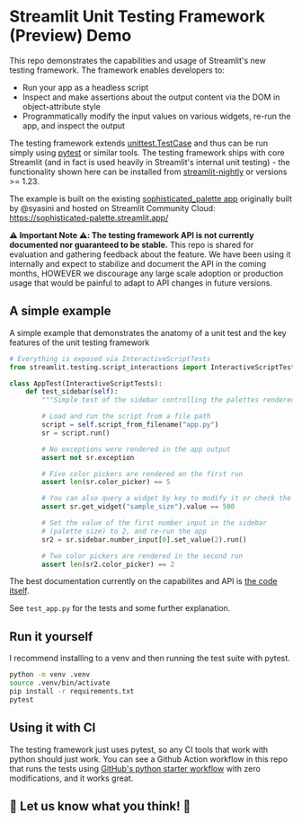 # Streamlit Unit Testing Framework (Preview) Demo

This repo demonstrates the capabilities and usage of Streamlit's new testing framework. The framework enables
developers to:

- Run your app as a headless script
- Inspect and make assertions about the output content via the DOM in object-attribute style
- Programmatically modify the input values on various widgets, re-run the app, and inspect the output

The testing framework extends [unittest.TestCase](https://docs.python.org/3/library/unittest.html#test-cases)
and thus can be run simply using [pytest](https://docs.pytest.org/en/7.3.x/) or similar tools. The testing
framework ships with core Streamlit (and in fact is used heavily in Streamlit's internal unit testing) -
the functionality shown here can be installed from [streamlit-nightly](https://pypi.org/project/streamlit-nightly/)
or versions >= 1.23.

The example is built on the existing [sophisticated_palette app](https://github.com/syasini/sophisticated_palette)
originally built by @syasini and hosted on Streamlit Community Cloud: https://sophisticated-palette.streamlit.app/

**⚠️ Important Note ⚠️: The testing framework API is not currently documented nor guaranteed to be stable.**
This repo is shared for evaluation and gathering feedback about the feature. We have been using it
internally and expect to stabilize and document the API in the coming months, HOWEVER we discourage
any large scale adoption or production usage that would be painful to adapt to API changes in future versions.

## A simple example

A simple example that demonstrates the anatomy of a unit test and the key features of the unit testing framework

```python
# Everything is exposed via InteractiveScriptTests
from streamlit.testing.script_interactions import InteractiveScriptTests

class AppTest(InteractiveScriptTests):
    def test_sidebar(self):
        """Simple test of the sidebar controlling the palettes rendered"""

        # Load and run the script from a file path
        script = self.script_from_filename("app.py")
        sr = script.run()

        # No exceptions were rendered in the app output
        assert not sr.exception

        # Five color pickers are rendered on the first run
        assert len(sr.color_picker) == 5

        # You can also query a widget by key to modify it or check the value
        assert sr.get_widget("sample_size").value == 500

        # Set the value of the first number input in the sidebar
        # (palette size) to 2, and re-run the app
        sr2 = sr.sidebar.number_input[0].set_value(2).run()

        # Two color pickers are rendered in the second run
        assert len(sr2.color_picker) == 2
```

The best documentation currently on the capabilites and API is
[the code itself](https://github.com/streamlit/streamlit/tree/develop/lib/streamlit/testing).

See `test_app.py` for the tests and some further explanation.

## Run it yourself

I recommend installing to a venv and then running the test suite with pytest.

```sh
python -m venv .venv
source .venv/bin/activate
pip install -r requirements.txt
pytest
```

## Using it with CI

The testing framework just uses pytest, so any CI tools that work with python should just work. You can see
a Github Action workflow in this repo that runs the tests using
[GitHub's python starter workflow](https://github.com/actions/starter-workflows/blob/main/ci/python-app.yml)
with zero modifications, and it works great.

## 🎈 Let us know what you think! 🎈
